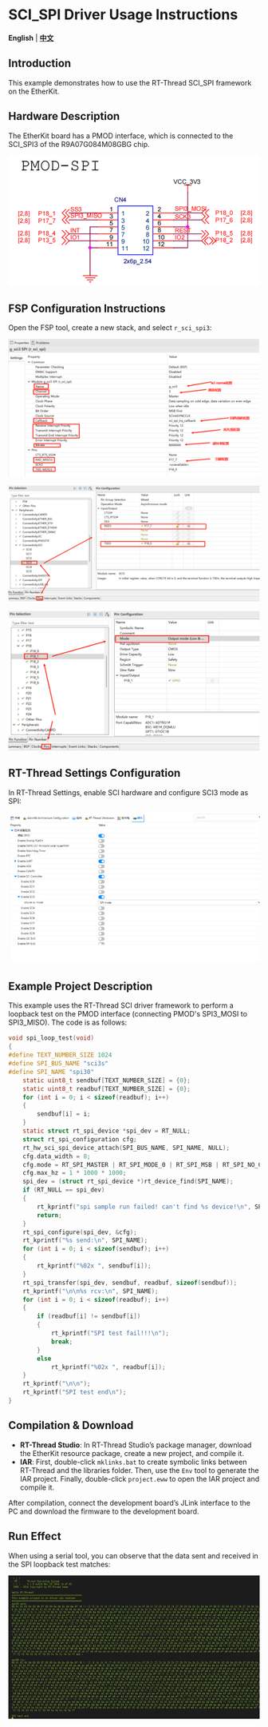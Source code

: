 # SCI_SPI Driver Usage Instructions

**English** | [**中文**](./README_zh.md)

## Introduction

This example demonstrates how to use the RT-Thread SCI_SPI framework on the EtherKit.

## Hardware Description

The EtherKit board has a PMOD interface, which is connected to the SCI_SPI3 of the R9A07G084M08GBG chip.

![image-20241126101527223](figures/image-20241126101527223.png)

## FSP Configuration Instructions

Open the FSP tool, create a new stack, and select `r_sci_spi3`:

![image-20241204164343302](./figures/image-20241204164343302.png)

![image-20241204164348364](./figures/image-20241204164348364.png)

![image-20241204164400917](./figures/image-20241204164400917.png)



## RT-Thread Settings Configuration

In RT-Thread Settings, enable SCI hardware and configure SCI3 mode as SPI:

![image-20241126101723823](figures/image-20241126101723823.png)

## Example Project Description

This example uses the RT-Thread SCI driver framework to perform a loopback test on the PMOD interface (connecting PMOD's SPI3_MOSI to SPI3_MISO). The code is as follows:

```c
void spi_loop_test(void)
{
#define TEXT_NUMBER_SIZE 1024
#define SPI_BUS_NAME "sci3s"
#define SPI_NAME "spi30"
    static uint8_t sendbuf[TEXT_NUMBER_SIZE] = {0};
    static uint8_t readbuf[TEXT_NUMBER_SIZE] = {0};
    for (int i = 0; i < sizeof(readbuf); i++)
    {
        sendbuf[i] = i;
    }
    static struct rt_spi_device *spi_dev = RT_NULL;
    struct rt_spi_configuration cfg;
    rt_hw_sci_spi_device_attach(SPI_BUS_NAME, SPI_NAME, NULL);
    cfg.data_width = 8;
    cfg.mode = RT_SPI_MASTER | RT_SPI_MODE_0 | RT_SPI_MSB | RT_SPI_NO_CS;
    cfg.max_hz = 1 * 1000 * 1000;
    spi_dev = (struct rt_spi_device *)rt_device_find(SPI_NAME);
    if (RT_NULL == spi_dev)
    {
        rt_kprintf("spi sample run failed! can't find %s device!\n", SPI_NAME);
        return;
    }
    rt_spi_configure(spi_dev, &cfg);
    rt_kprintf("%s send:\n", SPI_NAME);
    for (int i = 0; i < sizeof(sendbuf); i++)
    {
        rt_kprintf("%02x ", sendbuf[i]);
    }
    rt_spi_transfer(spi_dev, sendbuf, readbuf, sizeof(sendbuf));
    rt_kprintf("\n\n%s rcv:\n", SPI_NAME);
    for (int i = 0; i < sizeof(readbuf); i++)
    {
        if (readbuf[i] != sendbuf[i])
        {
            rt_kprintf("SPI test fail!!!\n");
            break;
        }
        else
            rt_kprintf("%02x ", readbuf[i]);
    }
    rt_kprintf("\n\n");
    rt_kprintf("SPI test end\n");
}
```

## Compilation & Download

* **RT-Thread Studio**: In RT-Thread Studio’s package manager, download the EtherKit resource package, create a new project, and compile it.
* **IAR**: First, double-click `mklinks.bat` to create symbolic links between RT-Thread and the libraries folder. Then, use the `Env` tool to generate the IAR project. Finally, double-click `project.eww` to open the IAR project and compile it.

After compilation, connect the development board’s JLink interface to the PC and download the firmware to the development board.

## Run Effect

When using a serial tool, you can observe that the data sent and received in the SPI loopback test matches:

![image-20241126101931175](figures/image-20241126101931175.png)